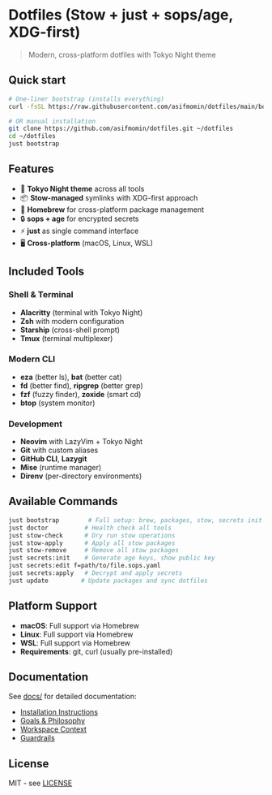 # Dotfiles (Stow + just + sops/age, XDG-first)

> Modern, cross-platform dotfiles with Tokyo Night theme

## Quick start
```sh
# One-liner bootstrap (installs everything)
curl -fsSL https://raw.githubusercontent.com/asifmomin/dotfiles/main/bootstrap.sh | bash

# OR manual installation
git clone https://github.com/asifmomin/dotfiles.git ~/dotfiles
cd ~/dotfiles
just bootstrap
```

## Features

- 🎨 **Tokyo Night theme** across all tools
- 📦 **Stow-managed** symlinks with XDG-first approach  
- 🍺 **Homebrew** for cross-platform package management
- 🔒 **sops + age** for encrypted secrets
- ⚡ **just** as single command interface
- 🖥️ **Cross-platform** (macOS, Linux, WSL)

## Included Tools

### Shell & Terminal
- **Alacritty** (terminal with Tokyo Night)
- **Zsh** with modern configuration  
- **Starship** (cross-shell prompt)
- **Tmux** (terminal multiplexer)

### Modern CLI
- **eza** (better ls), **bat** (better cat)
- **fd** (better find), **ripgrep** (better grep) 
- **fzf** (fuzzy finder), **zoxide** (smart cd)
- **btop** (system monitor)

### Development
- **Neovim** with LazyVim + Tokyo Night
- **Git** with custom aliases
- **GitHub CLI**, **Lazygit**
- **Mise** (runtime manager)
- **Direnv** (per-directory environments)

## Available Commands

```sh
just bootstrap        # Full setup: brew, packages, stow, secrets init
just doctor          # Health check all tools
just stow-check      # Dry run stow operations  
just stow-apply      # Apply all stow packages
just stow-remove     # Remove all stow packages
just secrets:init    # Generate age keys, show public key
just secrets:edit f=path/to/file.sops.yaml
just secrets:apply   # Decrypt and apply secrets
just update         # Update packages and sync dotfiles
```

## Platform Support

- **macOS**: Full support via Homebrew
- **Linux**: Full support via Homebrew  
- **WSL**: Full support via Homebrew
- **Requirements**: git, curl (usually pre-installed)

## Documentation

See [docs/](./docs/) for detailed documentation:
- [Installation Instructions](./docs/instructions.md)
- [Goals & Philosophy](./docs/goals.md)
- [Workspace Context](./docs/workspace-context.md)
- [Guardrails](./docs/guardrails.md)

## License

MIT - see [LICENSE](./LICENSE)